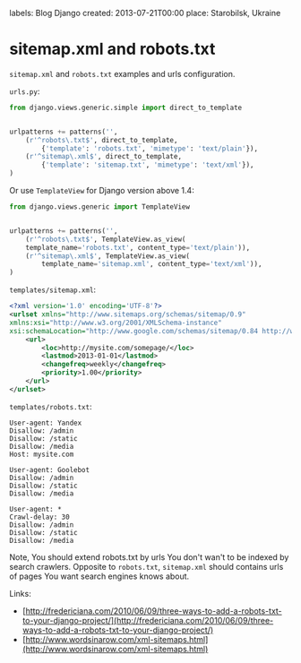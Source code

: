 labels: Blog
        Django
created: 2013-07-21T00:00
place: Starobilsk, Ukraine

# sitemap.xml and robots.txt

```sitemap.xml``` and ```robots.txt``` examples and urls configuration.

```urls.py```:
```python
from django.views.generic.simple import direct_to_template


urlpatterns += patterns('',
    (r'^robots\.txt$', direct_to_template,
        {'template': 'robots.txt', 'mimetype': 'text/plain'}),
    (r'^sitemap\.xml$', direct_to_template,
        {'template': 'sitemap.txt', 'mimetype': 'text/xml'}),
)
```

Or use ```TemplateView``` for Django version above 1.4:
```python
from django.views.generic import TemplateView


urlpatterns += patterns('',
    (r'^robots\.txt$', TemplateView.as_view(
    template_name='robots.txt', content_type='text/plain')),
    (r'^sitemap\.xml$', TemplateView.as_view(
        template_name='sitemap.xml', content_type='text/xml')),
)
```

```templates/sitemap.xml```:
```xml
<?xml version='1.0' encoding='UTF-8'?>
<urlset xmlns="http://www.sitemaps.org/schemas/sitemap/0.9"
xmlns:xsi="http://www.w3.org/2001/XMLSchema-instance"
xsi:schemaLocation="http://www.google.com/schemas/sitemap/0.84 http://www.sitemaps.org/schemas/sitemap/0.9/sitemap.xsd">
    <url>
        <loc>http://mysite.com/somepage/</loc>
        <lastmod>2013-01-01</lastmod>
        <changefreq>weekly</changefreq>
        <priority>1.00</priority>
    </url>
</urlset>
```

```templates/robots.txt```:
```text
User-agent: Yandex
Disallow: /admin
Disallow: /static
Disallow: /media
Host: mysite.com

User-agent: Goolebot
Disallow: /admin
Disallow: /static
Disallow: /media

User-agent: *
Crawl-delay: 30
Disallow: /admin
Disallow: /static
Disallow: /media
```

Note, You should extend robots.txt by urls You don't wan't to be indexed by search crawlers.
Opposite to ```robots.txt```, ```sitemap.xml``` should contains urls of pages You want search engines knows about.

Links:

- [http://fredericiana.com/2010/06/09/three-ways-to-add-a-robots-txt-to-your-django-project/](http://fredericiana.com/2010/06/09/three-ways-to-add-a-robots-txt-to-your-django-project/)
- [http://www.wordsinarow.com/xml-sitemaps.html](http://www.wordsinarow.com/xml-sitemaps.html)
